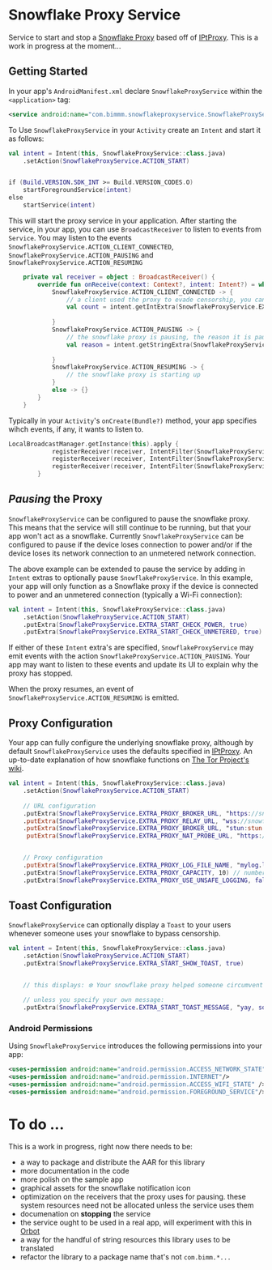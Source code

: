 # Snowflake Proxy Service 

Service to start and stop a <a href="https://snowflake.torproject.org/">Snowflake Proxy</a> based off of <a href="https://github.com/tladesignz/IPtProxy/">IPtProxy</a>. This is a work in progress at the moment...


## Getting Started


In your app's `AndroidManifest.xml` declare `SnowflakeProxyService` within the `<application>` tag:
```xml
<service android:name="com.bimmm.snowflakeproxyservice.SnowflakeProxyService"/>
```


To Use `SnowflakeProxyService` in your `Activity` create an `Intent` and start it as follows:


```kotlin
val intent = Intent(this, SnowflakeProxyService::class.java)
	.setAction(SnowflakeProxyService.ACTION_START)


if (Build.VERSION.SDK_INT >= Build.VERSION_CODES.O)
	startForegroundService(intent)
else
	startService(intent)

```

This will start the proxy service in your application. After starting the service, in your app, you can use `BroadcastReceiver` to listen to events from `Service`. You may listen to the events `SnowflakeProxyService.ACTION_CLIENT_CONNECTED`, `SnowflakeProxyService.ACTION_PAUSING` and `SnowflakeProxyService.ACTION_RESUMING`

```kotlin
    private val receiver = object : BroadcastReceiver() {
        override fun onReceive(context: Context?, intent: Intent?) = when (intent?.action) {
            SnowflakeProxyService.ACTION_CLIENT_CONNECTED -> { 
            	// a client used the proxy to evade censorship, you can ask the Service to see how many clients used your proxy since starting it
                val count = intent.getIntExtra(SnowflakeProxyService.EXTRA_CLIENT_CONNECTED_COUNT, -1)
                
            }
            SnowflakeProxyService.ACTION_PAUSING -> {
                // the snowflake proxy is pausing, the reason it is pausing can be obtained as follows:
                val reason = intent.getStringExtra(SnowflakeProxyService.EXTRA_PAUSING_REASON)
                
            }
            SnowflakeProxyService.ACTION_RESUMING -> {
                // the snowflake proxy is starting up 
            }
            else -> {}
        }
    }
```

Typically in your `Activity`'s `onCreate(Bundle?)` method, your app specifies wihch events, if any, it wants to listen to. 


```kotlin
LocalBroadcastManager.getInstance(this).apply {
            registerReceiver(receiver, IntentFilter(SnowflakeProxyService.ACTION_CLIENT_CONNECTED))
            registerReceiver(receiver, IntentFilter(SnowflakeProxyService.ACTION_PAUSING))
            registerReceiver(receiver, IntentFilter(SnowflakeProxyService.ACTION_RESUMING))
        }
```

## *Pausing* the Proxy 

`SnowflakeProxyService` can be configured to pause the snowflake proxy. This means that the service will still continue to be running, but that your app won't act as a snowflake. Currently `SnowflakeProxyService` can be configured to pause if the device loses connection to power and/or if the device loses its network connection to an unmetered network connection. 

The above example can be extended to pause the service by adding in `Intent` extras to optionally pause `SnowflakeProxyService`. In this example, your app will only function as a Snowflake proxy if the device is connected to power and an unmetered connection (typically a Wi-Fi connection):

```kotlin
val intent = Intent(this, SnowflakeProxyService::class.java)
	.setAction(SnowflakeProxyService.ACTION_START)
	.putExtra(SnowflakeProxyService.EXTRA_START_CHECK_POWER, true)
	.putExtra(SnowflakeProxyService.EXTRA_START_CHECK_UNMETERED, true)

```  

If either of these `Intent` extra's are specified, `SnowflakeProxyService` may emit events with the action `SnowflakeProxyService.ACTION_PAUSING`. Your app may want to listen to these events and update its UI to explain why the proxy has stopped. 

When the proxy resumes, an event of `SnowflakeProxyService.ACTION_RESUMING` is emitted. 

## Proxy Configuration 

Your app can fully configure the underlying snowflake proxy, although by default `SnowflakeProxyService` uses the defaults specified in <a href="https://github.com/tladesignz/IPtProxy">IPtProxy</a>. An up-to-date explanation of how snowflake functions on <a href="https://gitlab.torproject.org/tpo/anti-censorship/pluggable-transports/snowflake/-/wikis/Technical%20Overview">The Tor Project's wiki</a>.

```kotlin
val intent = Intent(this, SnowflakeProxyService::class.java)
	.setAction(SnowflakeProxyService.ACTION_START)
                
	// URL configuration
	.putExtra(SnowflakeProxyService.EXTRA_PROXY_BROKER_URL, "https://snowflake-broker.torproject.net/")
	.putExtra(SnowflakeProxyService.EXTRA_PROXY_RELAY_URL, "wss://snowflake.bamsoftware.com/")
	.putExtra(SnowflakeProxyService.EXTRA_PROXY_BROKER_URL, "stun:stun.stunprotocol.org:3478")
	 putExtra(SnowflakeProxyService.EXTRA_PROXY_NAT_PROBE_URL, "https://snowflake-broker.torproject.net:8443/probe")


	// Proxy configuration 
	.putExtra(SnowflakeProxyService.EXTRA_PROXY_LOG_FILE_NAME, "mylog.log") // log file, default is STDERR
	.putExtra(SnowflakeProxyService.EXTRA_PROXY_CAPACITY, 10) // number of concurrent clients 
	.putExtra(SnowflakeProxyService.EXTRA_PROXY_USE_UNSAFE_LOGGING, false) // scrub logs

```

## Toast Configuration 


`SnowflakeProxyService` can optionally display a `Toast` to your users whenever someone uses your snowflake to bypass censorship. 


```kotlin
val intent = Intent(this, SnowflakeProxyService::class.java)
	.setAction(SnowflakeProxyService.ACTION_START)
	.putExtra(SnowflakeProxyService.EXTRA_START_SHOW_TOAST, true)


	// this displays: ❄️ Your snowflake proxy helped someone circumvent censorship ❄️

	// unless you specify your own message:
	.putExtra(SnowflakeProxyService.EXTRA_START_TOAST_MESSAGE, "yay, someone got connected thanks to you")

```

### Android Permissions 
Using `SnowflakeProxyService` introduces the following permissions into your app:

```xml
<uses-permission android:name="android.permission.ACCESS_NETWORK_STATE" />
<uses-permission android:name="android.permission.INTERNET"/>
<uses-permission android:name="android.permission.ACCESS_WIFI_STATE" />
<uses-permission android:name="android.permission.FOREGROUND_SERVICE"/>
```


# To do ...
This is a work in progress, right now there needs to be:
- a way to package and distribute the AAR for this library 
- more documentation in the code 
- more polish on the sample app 
- graphical assets for the snowflake notification icon
- optimization on the receivers that the proxy uses for pausing. these system resources need not be allocated unless the service uses them 
- documenation on **stopping** the service
- the service ought to be used in a real app, will experiment with this in <a href="https://github.com/guardianproject/Orbot">Orbot</a>
- a way for the handful of string resources this library uses to be translated
- refactor the library to a package name that's not `com.bimm.*...`